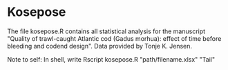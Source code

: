 # Kosepose

The file kosepose.R contains all statistical analysis for the manuscript "Quality of trawl-caught Atlantic cod (Gadus morhua): effect of time before bleeding and codend design". 
Data provided by Tonje K. Jensen.

Note to self: In shell, write Rscript kosepose.R "path/filename.xlsx" "Tail"

